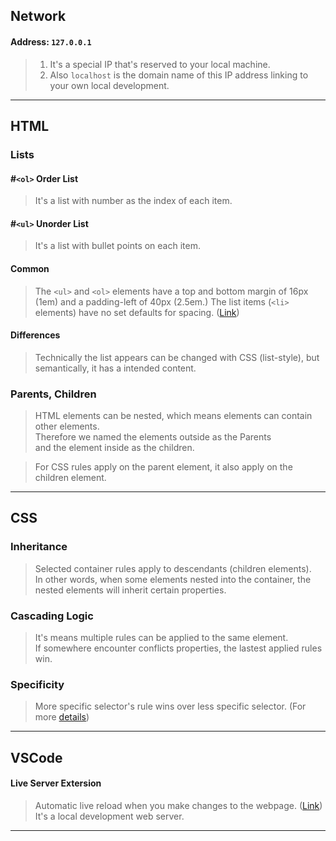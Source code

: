 ## Network
#### Address: `127.0.0.1`
> 1. It's a special IP that's reserved to your local machine.
> 2. Also `localhost` is the domain name of this IP address linking to your own local development.
---

## HTML
### Lists
#### #`<ol>` Order List
> It's a list with number as the index of each item.

#### #`<ul>` Unorder List
> It's a list with bullet points on each item.

#### Common
> The `<ul>` and `<ol>` elements have a top and bottom margin of 16px (1em) and a padding-left of 40px (2.5em.) 
The list items (`<li>` elements) have no set defaults for spacing. 
([Link](https://www.google.com/search?q=html+ul+default+padding&oq=html+ul+default+padding&aqs=chrome.0.0i512j0i390l3.3083j0j7&sourceid=chrome&ie=UTF-8))

#### Differences
> Technically the list appears can be changed with CSS (list-style), but semantically, it has a intended content.

### Parents, Children
> HTML elements can be nested, which means elements can contain other elements. <br/>
> Therefore we named the elements outside as the Parents <br/>
> and the element inside as the children.

> For CSS rules apply on the parent element, it also apply on the children element.

---

## CSS
### Inheritance
> Selected container rules apply to descendants (children elements). <br/>
> In other words, when some elements nested into the container, the nested elements will inherit certain properties.

### Cascading Logic
> It's means multiple rules can be applied to the same element. <br/>
> If somewhere encounter conflicts properties, the lastest applied rules win.

### Specificity
> More specific selector's rule wins over less specific selector. (For more [details](https://developer.mozilla.org/en-US/docs/Web/CSS/Specificity))
---

## VSCode
#### Live Server Extersion
> Automatic live reload when you make changes to the webpage. ([Link](https://marketplace.visualstudio.com/items?itemName=ritwickdey.LiveServer)) <br/>
> It's a local development web server.
---
